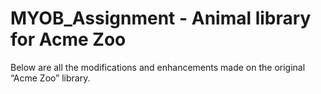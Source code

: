 # MYOB_Assignment - Animal library for Acme Zoo

Below are all the modifications and enhancements made on the original “Acme Zoo” library.
